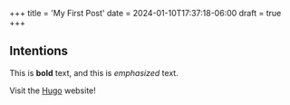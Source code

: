 +++
title = 'My First Post'
date = 2024-01-10T17:37:18-06:00
draft = true
+++

## Intentions

This is **bold** text, and this is *emphasized* text.

Visit the [Hugo](https://gohugo.io) website!

